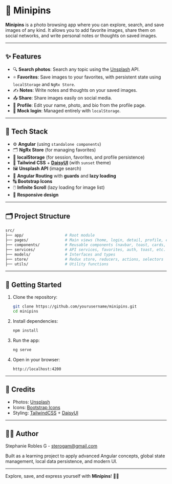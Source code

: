 # 📸 Minipins

**Minipins** is a photo browsing app where you can explore, search, and save images of any kind. It allows you to add favorite images, share them on social networks, and write personal notes or thoughts on saved images.

---

## ✨ Features

- 🔍 **Search photos**: Search any topic using the [Unsplash](https://unsplash.com/developers) API.
- ⭐ **Favorites**: Save images to your favorites, with persistent state using `localStorage` and `NgRx Store`.
- ✍️ **Notes**: Write notes and thoughts on your saved images.
- 📤 **Share**: Share images easily on social media.
- 👤 **Profile**: Edit your name, photo, and bio from the profile page.
- 🔐 **Mock login**: Managed entirely with `localStorage`.

---

## 🧪 Tech Stack

- ⚙️ **Angular** (using `standalone components`)
- 🗂️ **NgRx Store** (for managing favorites)
- 💾 **localStorage** (for session, favorites, and profile persistence)
- 🎨 **Tailwind CSS** + [**DaisyUI**](https://daisyui.com/) (with `sunset` theme)
- 🖼️ **Unsplash API** (image search)
- 🧭 **Angular Routing** with **guards** and **lazy loading**
- 🔠 **Bootstrap Icons**
- 🖱️ **Infinite Scroll** (lazy loading for image list)
- 📱 **Responsive design**

---

## 🗂️ Project Structure

```bash
src/
├── app/                  # Root module
├── pages/                # Main views (home, login, detail, profile, etc.)
├── components/           # Reusable components (navbar, toast, cards, etc.)
├── services/             # API services, favorites, auth, toast, etc.
├── models/               # Interfaces and types
├── store/                # Redux store, reducers, actions, selectors
├── utils/                # Utility functions
```

---

## 🚀 Getting Started

1. Clone the repository:

   ```bash
   git clone https://github.com/yourusername/minipins.git
   cd minipins
   ```

2. Install dependencies:

   ```bash
   npm install
   ```

3. Run the app:

   ```bash
   ng serve
   ```

4. Open in your browser:

   ```
   http://localhost:4200
   ```

---

## 📸 Credits

- Photos: [Unsplash](https://unsplash.com/)
- Icons: [Bootstrap Icons](https://icons.getbootstrap.com/)
- Styling: [TailwindCSS](https://tailwindcss.com/) + [DaisyUI](https://daisyui.com/)

---

## 🧑‍💻 Author

Stephanie Robles G - [sterogam@gmail.com](mailto:sterogam@gmail.com)

Built as a learning project to apply advanced Angular concepts, global state management, local data persistence, and modern UI.

---

Explore, save, and express yourself with **Minipins**! 🌄✨
